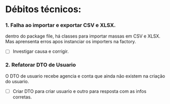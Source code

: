 # Débitos técnicos:

### 1. Falha ao importar e exportar CSV e XLSX.
dentro do package file, há classes para importar massas em CSV e XLSX.
Mas aprensenta erros apos instanciar os importers na factory.
- [ ] Investigar causa e corrigir. 

### 2. Refatorar DTO de Usuario
O DTO de usuario recebe agencia e conta que ainda não existem na criação do usuario.
- [ ] Criar DTO para criar usuario e outro para resposta com as infos corretas.
